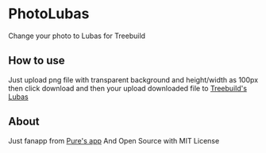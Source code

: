 # PhotoLubas
Change your photo to Lubas for Treebuild
## How to use
Just upload png file with transparent background and height/width as 100px then click download and then your upload downloaded file to [Treebuild's Lubas](http://lubas.treebuild.com)
## About
Just fanapp from [Pure's app](https://www.pureapp.in.th) And Open Source with MIT License
